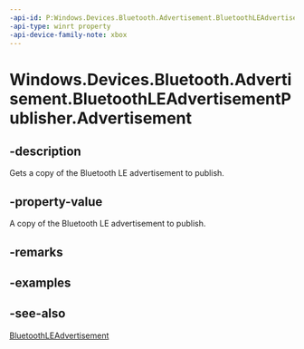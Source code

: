 ```yaml
---
-api-id: P:Windows.Devices.Bluetooth.Advertisement.BluetoothLEAdvertisementPublisher.Advertisement
-api-type: winrt property
-api-device-family-note: xbox
---
```


<!-- Property syntax
public Windows.Devices.Bluetooth.Advertisement.BluetoothLEAdvertisement Advertisement { get; }
-->

# Windows.Devices.Bluetooth.Advertisement.BluetoothLEAdvertisementPublisher.Advertisement

## -description
Gets a copy of the Bluetooth LE advertisement to publish.

## -property-value
A copy of the Bluetooth LE advertisement to publish.

## -remarks

## -examples

## -see-also
[BluetoothLEAdvertisement](bluetoothleadvertisement.md)